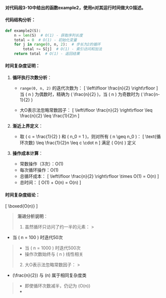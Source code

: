 #### 对代码段3-10中给出的函数example2，使用n对其运行时间做大O描述。

#### 代码结构分析：

```python
def example2(S):
    n = len(S)  # O(1) - 获取序列长度
    total = 0  # O(1) - 初始化变量
    for j in range(0, n, 2):  # 步长为2的循环
        total += S[j]  # O(1) - 索引访问和加法
    return total  # O(1) - 返回结果
```

#### 时间复杂度证明：

1. **循环执行次数分析**：
    - `range(0, n, 2)` 的迭代次数为：
      \[
      \left\lfloor \frac{n}{2} \right\rfloor
      \]
      当 \( n \) 为偶数时，精确为 \( \frac{n}{2} \)，当 \( n \) 为奇数时为 \( \frac{n-1}{2} \)

    - 大O表示法忽略常数因子：
      \[
      \left\lfloor \frac{n}{2} \right\rfloor \leq \frac{n}{2} \leq \frac{1}{2}n
      \]

2. **渐近上界定义**：
    - 取 \( c = \frac{1}{2} \) 和 \( n_0 = 1 \)，则对所有 \( n \geq n_0 \)：
      \[
      \text{循环次数} \leq \frac{1}{2}n \leq c \cdot n
      \]
      满足 \( O(n) \) 定义

3. **操作成本计算**：
    - 常数操作（3次）：O(1)
    - 每次循环操作：O(1)
    - 总循环成本：
      \[
      \left\lfloor \frac{n}{2} \right\rfloor \times O(1) = O(n)
      \]
    - 总时间：
      \[
      O(1) + O(n) = O(n)
      \]

#### 时间复杂度结论：

\[
\boxed{O(n)}
\]

> **渐进分析说明**：
> 1. 虽然循环只访问了约一半的元素：
     >
- 当 \( n = 100 \) 时迭代50次
>    - 当 \( n = 1000 \) 时迭代500次
>    - 操作次数始终与 \( n \) 线性相关
> 2. 大O表示法忽略常数因子：
     >
- \(\frac{n}{2}\) 与 \(n\) 属于相同复杂度类
>    - 即使循环次数减半，仍记为 \(O(n)\)
>    - 